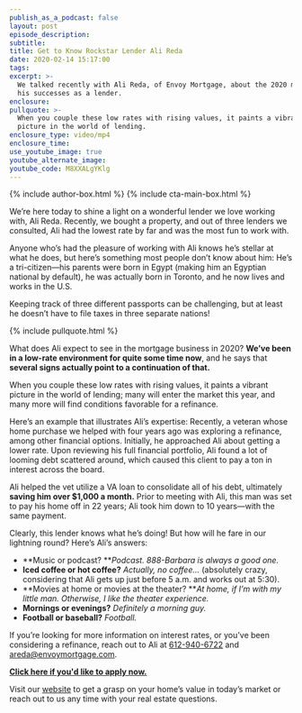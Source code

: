```yaml
---
publish_as_a_podcast: false
layout: post
episode_description:
subtitle:
title: Get to Know Rockstar Lender Ali Reda
date: 2020-02-14 15:17:00
tags:
excerpt: >-
  We talked recently with Ali Reda, of Envoy Mortgage, about the 2020 market and
  his successes as a lender.
enclosure:
pullquote: >-
  When you couple these low rates with rising values, it paints a vibrant
  picture in the world of lending.
enclosure_type: video/mp4
enclosure_time:
use_youtube_image: true
youtube_alternate_image:
youtube_code: M8XXALgYKlg
---
```


{% include author-box.html %}
{% include cta-main-box.html %}

We’re here today to shine a light on a wonderful lender we love working with, Ali Reda. Recently, we bought a property, and out of three lenders we consulted, Ali had the lowest rate by far and was the most fun to work with.&nbsp;

Anyone who’s had the pleasure of working with Ali knows he’s stellar at what he does, but here’s something most people don’t know about him: He’s a tri-citizen—his parents were born in Egypt (making him an Egyptian national by default), he was actually born in Toronto, and he now lives and works in the U.S.&nbsp;

Keeping track of three different passports can be challenging, but at least he doesn’t have to file taxes in three separate nations\!&nbsp;

{% include pullquote.html %}

What does Ali expect to see in the mortgage business in 2020? **We’ve been in a low-rate environment for quite some time now**, and he says that **several signs actually point to a continuation of that.**&nbsp;

When you couple these low rates with rising values, it paints a vibrant picture in the world of lending; many will enter the market this year, and many more will find conditions favorable for a refinance.&nbsp;

Here’s an example that illustrates Ali’s expertise: Recently, a veteran whose home purchase we helped with four years ago was exploring a refinance, among other financial options. Initially, he approached Ali about getting a lower rate. Upon reviewing his full financial portfolio, Ali found a lot of looming debt scattered around, which caused this client to pay a ton in interest across the board.&nbsp;

Ali helped the vet utilize a VA loan to consolidate all of his debt, ultimately **saving him over $1,000 a month.** Prior to meeting with Ali, this man was set to pay his home off in 22 years; Ali took him down to 10 years—with the same payment.&nbsp;

Clearly, this lender knows what he’s doing\! But how will he fare in our lightning round? Here’s Ali’s answers:&nbsp;

* **Music or podcast?&nbsp;***Podcast. 888-Barbara is always a good one.&nbsp;*
* **Iced coffee or hot coffee?** *Actually, no coffee…* (absolutely crazy, considering that Ali gets up just before 5 a.m. and works out at 5:30).&nbsp;
* **Movies at home or movies at the theater?&nbsp;***At home, if I’m with my little man. Otherwise, I like the theater experience.&nbsp;*
* **Mornings or evenings?** *Definitely a morning guy.&nbsp;*
* **Football or baseball?** *Football.&nbsp;*

If you’re looking for more information on interest rates, or you’ve been considering a refinance, reach out to Ali at&nbsp;[612-940-6722](tel:612-940-6722) and areda@envoymortgage.com.

**[Click here if you'd like to apply now.](https://www.envoymortgage.com/loan-officer/ali-reda-edina-mn/)**

Visit our [website](https://johnschustergroup.com/)&nbsp;to get a grasp on your home’s value in today’s market or reach out to us any time with your real estate questions.